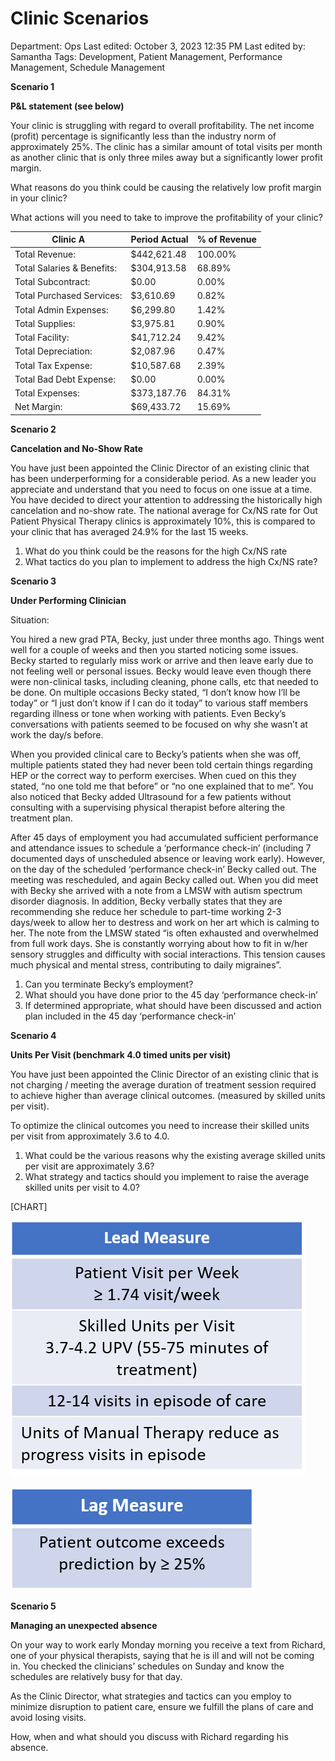 # Clinic Scenarios

Department: Ops
Last edited: October 3, 2023 12:35 PM
Last edited by: Samantha
Tags: Development, Patient Management, Performance Management, Schedule Management

**Scenario 1**

**P&L statement (see below)**

Your clinic is struggling with regard to overall profitability. The net income (profit) percentage is significantly less than the industry norm of approximately 25%. The clinic has a similar amount of total visits per month as another clinic that is only three miles away but a significantly lower profit margin.

What reasons do you think could be causing the relatively low profit margin in your clinic?

What actions will you need to take to improve the profitability of your clinic?

| Clinic A | Period Actual | % of Revenue |
| --- | --- | --- |
| Total Revenue: | $442,621.48 | 100.00% |
| Total Salaries & Benefits: | $304,913.58 | 68.89% |
| Total Subcontract: | $0.00 | 0.00% |
| Total Purchased Services: | $3,610.69 | 0.82% |
| Total Admin Expenses: | $6,299.80 | 1.42% |
| Total Supplies: | $3,975.81 | 0.90% |
| Total Facility: | $41,712.24 | 9.42% |
| Total Depreciation: | $2,087.96 | 0.47% |
| Total Tax Expense: | $10,587.68 | 2.39% |
| Total Bad Debt Expense: | $0.00 | 0.00% |
| Total Expenses: | $373,187.76 | 84.31% |
| Net Margin: | $69,433.72 | 15.69% |

**Scenario 2**

**Cancelation and No-Show Rate**

You have just been appointed the Clinic Director of an existing clinic that has been underperforming for a considerable period. As a new leader you appreciate and understand that you need to focus on one issue at a time. You have decided to direct your attention to addressing the historically high cancelation and no-show rate. The national average for Cx/NS rate for Out Patient Physical Therapy clinics is approximately 10%, this is compared to your clinic that has averaged 24.9% for the last 15 weeks.

1. What do you think could be the reasons for the high Cx/NS rate
2. What tactics do you plan to implement to address the high Cx/NS rate?

**Scenario 3**

**Under Performing Clinician**

Situation:

You hired a new grad PTA, Becky, just under three months ago. Things went well for a couple of weeks and then you started noticing some issues. Becky started to regularly miss work or arrive and then leave early due to not feeling well or personal issues. Becky would leave even though there were non-clinical tasks, including cleaning, phone calls, etc that needed to be done. On multiple occasions Becky stated, “I don’t know how I’ll be today” or “I just don’t know if I can do it today” to various staff members regarding illness or tone when working with patients. Even Becky’s conversations with patients seemed to be focused on why she wasn’t at work the day/s before.

When you provided clinical care to Becky’s patients when she was off, multiple patients stated they had never been told certain things regarding HEP or the correct way to perform exercises. When cued on this they stated, “no one told me that before” or “no one explained that to me”. You also noticed that Becky added Ultrasound for a few patients without consulting with a supervising physical therapist before altering the treatment plan.

After 45 days of employment you had accumulated sufficient performance and attendance issues to schedule a ‘performance check-in’ (including 7 documented days of unscheduled absence or leaving work early). However, on the day of the scheduled ‘performance check-in’ Becky called out. The meeting was rescheduled, and again Becky called out. When you did meet with Becky she arrived with a note from a LMSW with autism spectrum disorder diagnosis. In addition, Becky verbally states that they are recommending she reduce her schedule to part-time working 2-3 days/week to allow her to destress and work on her art which is calming to her. The note from the LMSW stated “is often exhausted and overwhelmed from full work days. She is constantly worrying about how to fit in w/her sensory struggles and difficulty with social interactions. This tension causes much physical and mental stress, contributing to daily migraines”.

1. Can you terminate Becky’s employment?
2. What should you have done prior to the 45 day ‘performance check-in’
3. If determined appropriate, what should have been discussed and action plan included in the 45 day ‘performance check-in’

**Scenario 4**

**Units Per Visit (benchmark 4.0 timed units per visit)**

You have just been appointed the Clinic Director of an existing clinic that is not charging / meeting the average duration of treatment session required to achieve higher than average clinical outcomes. (measured by skilled units per visit).

To optimize the clinical outcomes you need to increase their skilled units per visit from approximately 3.6 to 4.0.

1. What could be the various reasons why the existing average skilled units per visit are approximately 3.6?
2. What strategy and tactics should you implement to raise the average skilled units per visit to 4.0?

[CHART]

![Clinic%20Scenarios%20b9a78834c6e24761bc9903734f34609d/image2.png](Clinic%20Scenarios%20b9a78834c6e24761bc9903734f34609d/image2.png)

![Clinic%20Scenarios%20b9a78834c6e24761bc9903734f34609d/image3.png](Clinic%20Scenarios%20b9a78834c6e24761bc9903734f34609d/image3.png)

**Scenario 5**

**Managing an unexpected absence**

On your way to work early Monday morning you receive a text from Richard, one of your physical therapists, saying that he is ill and will not be coming in. You checked the clinicians’ schedules on Sunday and know the schedules are relatively busy for that day.

As the Clinic Director, what strategies and tactics can you employ to minimize disruption to patient care, ensure we fulfill the plans of care and avoid losing visits.

How, when and what should you discuss with Richard regarding his absence.